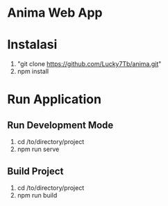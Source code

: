 # Anima Web App

# Instalasi

1. "git clone https://github.com/Lucky7Tb/anima.git"
2. npm install

# Run Application

## Run Development Mode
1. cd /to/directory/project
2. npm run serve

## Build Project
1. cd /to/directory/project
2. npm run build
